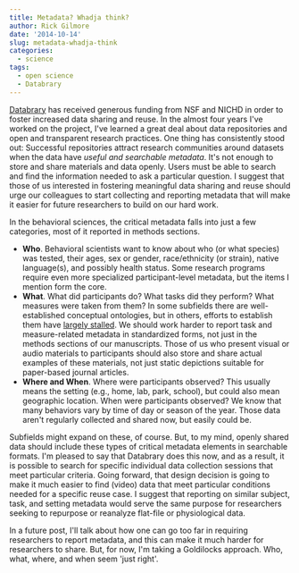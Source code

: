 ```yaml
---
title: Metadata? Whadja think?
author: Rick Gilmore
date: '2014-10-14'
slug: metadata-whadja-think
categories:
  - science
tags:
  - open science
  - Databrary
---
```


[Databrary](http://databrary.org) has received generous funding from NSF and NICHD in order to foster increased data sharing and reuse. In the almost four years I've worked on the project, I've learned a great deal about data repositories and open and transparent research practices. One thing has consistently stood out: Successful repositories attract research communities around datasets when the data have *useful and searchable metadata*. It's not enough to store and share materials and data openly. Users must be able to search and find the information needed to ask a particular question. I suggest that those of us interested in fostering meaningful data sharing and reuse should urge our colleagues to start collecting and reporting metadata that will make it easier for future researchers to build on our hard work.

In the behavioral sciences, the critical metadata falls into just a few categories, most of it reported in methods sections. 

- **Who**. Behavioral scientists want to know about who (or what species) was tested, their ages, sex or gender, race/ethnicity (or strain), native language(s), and possibly health status. Some research programs require even more specialized participant-level metadata, but the items I mention form the core.
- **What**. What did participants do? What tasks did they perform? What measures were taken from them? In some subfields there are well-established conceptual ontologies, but in others, efforts to establish them have [largely stalled](http://www.cognitiveatlas.org). We should work harder to report task and measure-related metadata in standardized forms, not just in the methods sections of our manuscripts. Those of us who present visual or audio materials to participants should also store and share actual examples of these materials, not just static depictions suitable for paper-based journal articles.
- **Where and When**. Where were participants observed? This usually means  the setting (e.g., home, lab, park, school), but could also mean geographic location. When were participants observed? We know that many behaviors vary by time of day or season of the year. Those data aren't regularly collected and shared now, but easily could be.

Subfields might expand on these, of course. But, to my mind, openly shared data should include these types of critical metadata elements in searchable formats. I'm pleased to say that Databrary does this now, and as a result, it is possible to search for specific individual data collection sessions that meet particular criteria. Going forward, that design decision is going to make it much easier to find (video) data that meet particular conditions needed for a specific reuse case. I suggest that reporting on similar subject, task, and setting metadata would serve the same purpose for researchers seeking to repurpose or reanalyze flat-file or physiological data.

In a future post, I'll talk about how one can go too far in requiring researchers to report metadata, and this can make it much harder for researchers to share. But, for now, I'm taking a Goldilocks approach. Who, what, where, and when seem 'just right'.